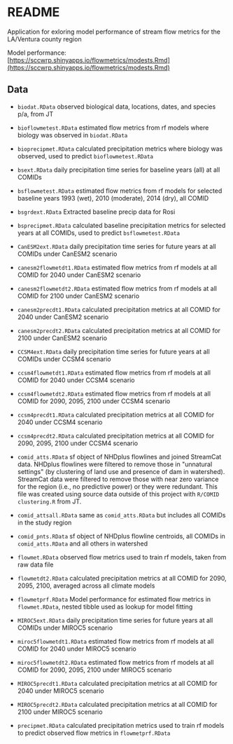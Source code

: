 # README

Application for exloring model performance of stream flow metrics for the LA/Ventura county region

Model performance: [https://sccwrp.shinyapps.io/flowmetrics/modests.Rmd](https://sccwrp.shinyapps.io/flowmetrics/modests.Rmd)

## Data

* `biodat.RData` observed biological data, locations, dates, and species p/a, from JT

* `bioflowmetest.RData` estimated flow metrics from rf models where biology was observed in `biodat.RData`

* `bioprecipmet.RData` calculated precipitation metrics where biology was observed, used to predict `bioflowmetest.RData`

* `bsext.RData` daily precipitation time series for baseline years (all) at all COMIDs

* `bsflowmetest.RData` estimated flow metrics from rf models for selected baseline years 1993 (wet), 2010 (moderate), 2014 (dry), all COMID

* `bsgrdext.RData` Extracted baseline precip data for Rosi

* `bsprecipmet.RData` calculated baseline precipitation metrics for selected years at all COMIDs, used to predict `bsflowmetest.RData`

* `CanESM2ext.RData` daily precipitation time series for future years at all COMIDs under CanESM2 scenario

* `canesm2flowmetdt1.RData` estimated flow metrics from rf models at all COMID for 2040 under CanESM2 scenario 

* `canesm2flowmetdt2.RData` estimated flow metrics from rf models at all COMID for 2100 under CanESM2 scenario 

* `canesm2precdt1.RData` calculated precipitation metrics at all COMID for 2040 under CanESM2 scenario 

* `canesm2precdt2.RData` calculated precipitation metrics at all COMID for 2100 under CanESM2 scenario

* `CCSM4ext.RData` daily precipitation time series for future years at all COMIDs under CCSM4 scenario

* `ccsm4flowmetdt1.RData` estimated flow metrics from rf models at all COMID for 2040 under CCSM4 scenario 

* `ccsm4flowmetdt2.RData` estimated flow metrics from rf models at all COMID for 2090, 2095, 2100 under CCSM4 scenario 

* `ccsm4precdt1.RData` calculated precipitation metrics at all COMID for 2040 under CCSM4 scenario 

* `ccsm4precdt2.RData` calculated precipitation metrics at all COMID for 2090, 2095, 2100 under CCSM4 scenario

* `comid_atts.RData` sf object of NHDplus flowlines and joined StreamCat data.  NHDplus flowlines were filtered to remove those in "unnatural settings" (by clustering of land use and presence of dam in watershed).  StreamCat data were filtered to remove those with near zero variance for the region (i.e., no predictive power) or they were redundant.  This file was created using source data outside of this project with `R/COMID clustering.R` from JT.

* `comid_attsall.RData` same as `comid_atts.RData` but includes all COMIDs in the study region

* `comid_pnts.RData` sf object of NHDplus flowline centroids, all COMIDs in `comid_atts.RData` and all others in watershed

* `flowmet.RData` observed flow metrics used to train rf models, taken from raw data file

* `flowmetdt2.RData` calculated precipitation metrics at all COMID for 2090, 2095, 2100, averaged across all climate models

* `flowmetprf.RData` Model performance for estimated flow metrics in `flowmet.RData`, nested tibble used as lookup for model fitting

* `MIROC5ext.RData` daily precipitation time series for future years at all COMIDs under MIROC5 scenario

* `miroc5flowmetdt1.RData` estimated flow metrics from rf models at all COMID for 2040 under MIROC5 scenario 

* `miroc5flowmetdt2.RData` estimated flow metrics from rf models at all COMID for 2090, 2095, 2100 under MIROC5 scenario 

* `MIROC5precdt1.RData` calculated precipitation metrics at all COMID for 2040 under MIROC5 scenario 

* `MIROC5precdt2.RData` calculated precipitation metrics at all COMID for 2100 under MIROC5 scenario

* `precipmet.RData` calculated precipitation metrics used to train rf models to predict observed flow metrics in `flowmetprf.RData`
